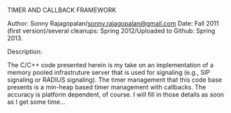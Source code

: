 TIMER AND CALLBACK FRAMEWORK

Author: Sonny Rajagopalan/sonny.rajagopalan@gmail.com
Date: Fall 2011 (first version)/several cleanups: Spring 2012/Uploaded to Github: Spring 2013.

Description:

The C/C++ code presented herein is my take on an implementation of a memory pooled infrastruture
server that is used for signaling (e.g., SIP signaling or RADIUS signaling). The timer management
that this code base presents is a min-heap based timer management with callbacks. The accuracy is
platform dependent, of course. I will fill in those details as soon as I get some time...